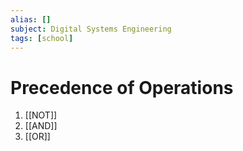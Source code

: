 ```yaml
---
alias: []
subject: Digital Systems Engineering
tags: [school]
---
```

# Precedence of Operations


1. [[NOT]]
2. [[AND]]
3. [[OR]]